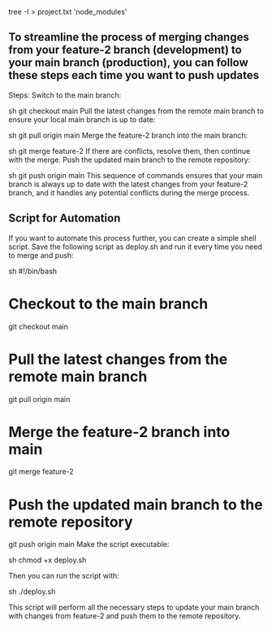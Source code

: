 tree -I > project.txt 'node_modules'

## To streamline the process of merging changes from your feature-2 branch (development) to your main branch (production), you can follow these steps each time you want to push updates

Steps:
Switch to the main branch:

sh
git checkout main
Pull the latest changes from the remote main branch to ensure your local main branch is up to date:

sh
git pull origin main
Merge the feature-2 branch into the main branch:

sh
git merge feature-2
If there are conflicts, resolve them, then continue with the merge.
Push the updated main branch to the remote repository:

sh
git push origin main
This sequence of commands ensures that your main branch is always up to date with the latest changes from your feature-2 branch, and it handles any potential conflicts during the merge process.

## Script for Automation

If you want to automate this process further, you can create a simple shell script. Save the following script as deploy.sh and run it every time you need to merge and push:

sh
#!/bin/bash

# Checkout to the main branch

git checkout main

# Pull the latest changes from the remote main branch

git pull origin main

# Merge the feature-2 branch into main

git merge feature-2

# Push the updated main branch to the remote repository

git push origin main
Make the script executable:

sh
chmod +x deploy.sh

Then you can run the script with:

sh
./deploy.sh

This script will perform all the necessary steps to update your main branch with changes from feature-2 and push them to the remote repository.
